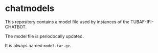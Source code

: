 # chatmodels

This repository contains a model file used by instances of the TUBAF-IFI-CHATBOT. 

The model file is periodocally updated. 

It is always named `model.tar.gz`.
